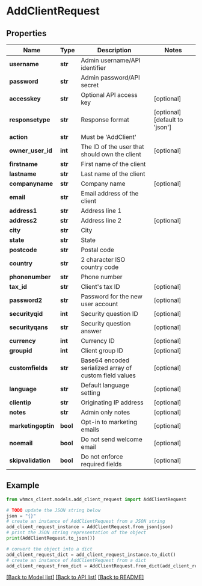 # AddClientRequest


## Properties

Name | Type | Description | Notes
------------ | ------------- | ------------- | -------------
**username** | **str** | Admin username/API identifier | 
**password** | **str** | Admin password/API secret | 
**accesskey** | **str** | Optional API access key | [optional] 
**responsetype** | **str** | Response format | [optional] [default to 'json']
**action** | **str** | Must be &#39;AddClient&#39; | 
**owner_user_id** | **int** | The ID of the user that should own the client | [optional] 
**firstname** | **str** | First name of the client | 
**lastname** | **str** | Last name of the client | 
**companyname** | **str** | Company name | [optional] 
**email** | **str** | Email address of the client | 
**address1** | **str** | Address line 1 | 
**address2** | **str** | Address line 2 | [optional] 
**city** | **str** | City | 
**state** | **str** | State | 
**postcode** | **str** | Postal code | 
**country** | **str** | 2 character ISO country code | 
**phonenumber** | **str** | Phone number | 
**tax_id** | **str** | Client&#39;s tax ID | [optional] 
**password2** | **str** | Password for the new user account | [optional] 
**securityqid** | **int** | Security question ID | [optional] 
**securityqans** | **str** | Security question answer | [optional] 
**currency** | **int** | Currency ID | [optional] 
**groupid** | **int** | Client group ID | [optional] 
**customfields** | **str** | Base64 encoded serialized array of custom field values | [optional] 
**language** | **str** | Default language setting | [optional] 
**clientip** | **str** | Originating IP address | [optional] 
**notes** | **str** | Admin only notes | [optional] 
**marketingoptin** | **bool** | Opt-in to marketing emails | [optional] 
**noemail** | **bool** | Do not send welcome email | [optional] 
**skipvalidation** | **bool** | Do not enforce required fields | [optional] 

## Example

```python
from whmcs_client.models.add_client_request import AddClientRequest

# TODO update the JSON string below
json = "{}"
# create an instance of AddClientRequest from a JSON string
add_client_request_instance = AddClientRequest.from_json(json)
# print the JSON string representation of the object
print(AddClientRequest.to_json())

# convert the object into a dict
add_client_request_dict = add_client_request_instance.to_dict()
# create an instance of AddClientRequest from a dict
add_client_request_from_dict = AddClientRequest.from_dict(add_client_request_dict)
```
[[Back to Model list]](../README.md#documentation-for-models) [[Back to API list]](../README.md#documentation-for-api-endpoints) [[Back to README]](../README.md)


